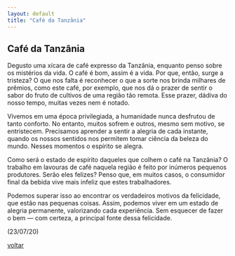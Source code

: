 ```yaml
---
layout: default
title: "Café da Tanzânia"
--- 
```


## Café da Tanzânia

Degusto uma xícara de café expresso da Tanzânia, enquanto penso sobre os mistérios da vida. O café é bom, assim é a vida. Por que, então, surge a tristeza? O que nos falta é reconhecer o que a sorte nos brinda milhares de prêmios, como este café, por exemplo, que nos dá o prazer de sentir o sabor do fruto de cultivos de uma região tão remota. Esse prazer, dádiva do nosso tempo, muitas vezes nem é notado.

Vivemos em uma época privilegiada, a humanidade nunca desfrutou de tanto conforto. No entanto, muitos sofrem e outros, mesmo sem motivo, se entristecem. Precisamos aprender a sentir a alegria de cada instante, quando os nossos sentidos nos permitem tomar ciência da beleza do mundo. Nesses momentos o espírito se alegra.

Como será o estado de espírito daqueles que colhem o café na Tanzânia? O trabalho em lavouras de café naquela região é feito por inúmeros pequenos produtores. Serão eles felizes? Penso que, em muitos casos, o consumidor final da bebida vive mais infeliz que estes trabalhadores.

Podemos superar isso ao encontrar os verdadeiros motivos da felicidade, que estão nas pequenas coisas. Assim, podemos viver em um estado de alegria permanente, valorizando cada experiência. Sem esquecer de fazer o bem — com certeza, a principal fonte dessa felicidade.

(23/07/20)

[voltar](./)